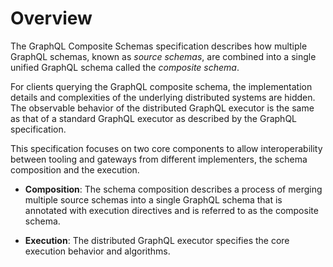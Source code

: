 # Overview

The GraphQL Composite Schemas specification describes how multiple GraphQL
schemas, known as _source schemas_, are combined into a single unified GraphQL
schema called the _composite schema_.

For clients querying the GraphQL composite schema, the implementation details
and complexities of the underlying distributed systems are hidden. The
observable behavior of the distributed GraphQL executor is the same as that of a
standard GraphQL executor as described by the GraphQL specification.

This specification focuses on two core components to allow interoperability
between tooling and gateways from different implementers, the schema composition
and the execution.

- **Composition**: The schema composition describes a process of merging
  multiple source schemas into a single GraphQL schema that is annotated with
  execution directives and is referred to as the composite schema.

- **Execution**: The distributed GraphQL executor specifies the core execution
  behavior and algorithms.